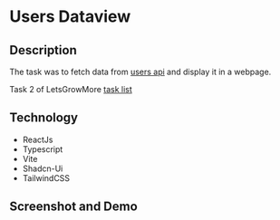 # Users Dataview 

## Description
The task was to fetch data from [users api](https://reqres.in/api/users?page=1) and display it in a webpage.


Task 2 of LetsGrowMore [task list](https://www.canva.com/design/DAEhLWUJEDM/qVR2Ig97ZNDlBM7nYjfaBw/view?utm_content=DAEhLWUJEDM&utm_campaign=designshare&utm_medium=link&utm_source=viewer#14)


## Technology
- ReactJs
- Typescript
- Vite
- Shadcn-Ui
- TailwindCSS

## Screenshot and Demo